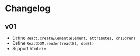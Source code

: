 # Changelog

## v01

 * Define `React.createElement(element, attributes, children)`
 * Define `ReactDOM.render(reactEl, domEl)`
 * Support html `div` 
